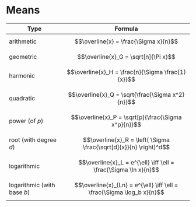 # Means

| Type | Formula |
|--|--|
| arithmetic | $$\overline{x} = \frac{\Sigma x}{n}$$ |
| geometric | $$\overline{x}_G = \sqrt[n]{\Pi x}$$ |
| harmonic | $$\overline{x}_H = \frac{n}{\Sigma \frac{1}{x}}$$ |
| quadratic | $$\overline{x}_Q = \sqrt{\frac{\Sigma x^2}{n}}$$ |
| power (of $p$) | $$\overline{x}_P = \sqrt[p]{\frac{\Sigma x^p}{n}}$$ |
| root (with degree $d$) | $$\overline{x}_R = \left( \Sigma \frac{\sqrt[d]{x}}{n} \right)^d$$ |
| logarithmic | $$\overline{x}_L = e^{\ell} \iff \ell = \frac{\Sigma \ln x}{n}$$ |
| logarithmic (with base $b$) | $$\overline{x}_{Ln} = e^{\ell} \iff \ell = \frac{\Sigma \log_b x}{n}$$ |
